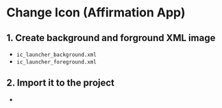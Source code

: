 # Change Icon (Affirmation App)

## 1. Create background and forground XML image

- `ic_launcher_background.xml`
- `ic_launcher_foreground.xml`

## 2. Import it to the project

-
